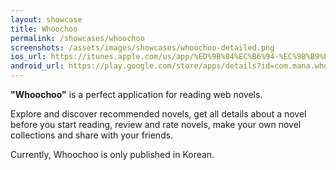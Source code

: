 ```yaml
---
layout: showcase
title: Whoochoo
permalink: /showcases/whoochoo
screenshots: /assets/images/showcases/whoochoo-detailed.png
ios_url: https://itunes.apple.com/us/app/%ED%9B%84%EC%B6%94-%EC%9B%B9%EC%86%8C%EC%84%A4-%EC%B6%94%EC%B2%9C-%EB%A0%88%EC%8B%9C%ED%94%BC/id1230401099
android_url: https://play.google.com/store/apps/details?id=com.mana.whoochoo
---
```

**"Whoochoo"** is a perfect application for reading web novels.

Explore and discover recommended novels, get all details about a novel before you start reading, review and rate novels, make your own novel collections and share with your friends.

Currently, Whoochoo is only published in Korean.
